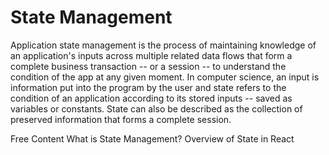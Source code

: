 # State Management

Application state management is the process of maintaining knowledge of an application's inputs across multiple related data flows that form a complete business transaction -- or a session -- to understand the condition of the app at any given moment. In computer science, an input is information put into the program by the user and state refers to the condition of an application according to its stored inputs -- saved as variables or constants. State can also be described as the collection of preserved information that forms a complete session.

<ResourceGroupTitle>Free Content</ResourceGroupTitle>
<BadgeLink colorScheme='yellow' badgeText='Read' href='https://www.techtarget.com/searchapparchitecture/definition/state-management'>What is State Management?</BadgeLink>
<BadgeLink colorScheme='yellow' badgeText='Read' href='https://www.robinwieruch.de/react-state/'>Overview of State in React</BadgeLink>
